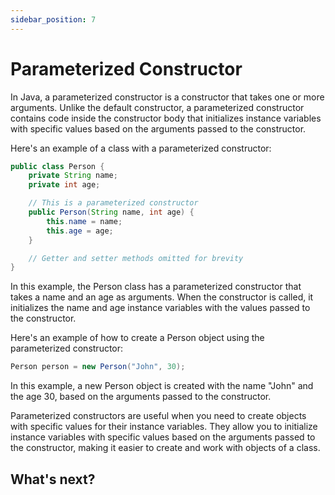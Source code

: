 ```yaml
---
sidebar_position: 7
---
```


# Parameterized Constructor

In Java, a parameterized constructor is a constructor that takes one or more arguments. Unlike the default constructor, a parameterized constructor contains code inside the constructor body that initializes instance variables with specific values based on the arguments passed to the constructor.

Here's an example of a class with a parameterized constructor:

```java
public class Person {
    private String name;
    private int age;

    // This is a parameterized constructor
    public Person(String name, int age) {
        this.name = name;
        this.age = age;
    }

    // Getter and setter methods omitted for brevity
}
```
In this example, the Person class has a parameterized constructor that takes a name and an age as arguments. When the constructor is called, it initializes the name and age instance variables with the values passed to the constructor.

Here's an example of how to create a Person object using the parameterized constructor:

```java
Person person = new Person("John", 30);
```

In this example, a new Person object is created with the name "John" and the age 30, based on the arguments passed to the constructor.

Parameterized constructors are useful when you need to create objects with specific values for their instance variables. They allow you to initialize instance variables with specific values based on the arguments passed to the constructor, making it easier to create and work with objects of a class.

## What's next?
